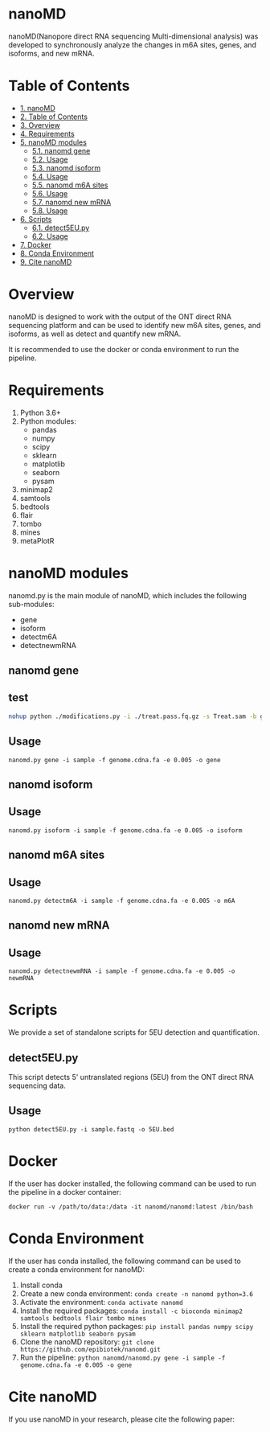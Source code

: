 # nanoMD

nanoMD(Nanopore direct RNA sequencing Multi-dimensional analysis) was developed to synchronously analyze the changes in m6A sites, genes, and isoforms, and new mRNA.

# Table of Contents
<!-- TOC -->

- [1. nanoMD](#1-nanomd)
- [2. Table of Contents](#2-table-of-contents)
- [3. Overview](#3-overview)
- [4. Requirements](#4-requirements)
- [5. nanoMD modules](#5-nanomd-modules)
    - [5.1. nanomd gene](#51-nanomd-gene)
    - [5.2. Usage](#52-usage)
    - [5.3. nanomd isoform](#53-nanomd-isoform)
    - [5.4. Usage](#54-usage)
    - [5.5. nanomd m6A sites](#55-nanomd-m6a-sites)
    - [5.6. Usage](#56-usage)
    - [5.7. nanomd new mRNA](#57-nanomd-new-mrna)
    - [5.8. Usage](#58-usage)
- [6. Scripts](#6-scripts)
    - [6.1. detect5EU.py](#61-detect5eupy)
    - [6.2. Usage](#62-usage)
- [7. Docker](#7-docker)
- [8. Conda Environment](#8-conda-environment)
- [9. Cite nanoMD](#9-cite-nanomd)

<!-- /TOC -->

# Overview

nanoMD  is designed to work with the output of the ONT direct RNA sequencing platform and can be used to identify new m6A sites, genes, and isoforms, as well as detect and quantify new mRNA. 

It is recommended to use the docker or conda environment to run the pipeline.

# Requirements

1. Python 3.6+
2. Python modules:
    - pandas
    - numpy
    - scipy
    - sklearn
    - matplotlib
    - seaborn
    - pysam
3. minimap2
4. samtools
5. bedtools
6. flair
7. tombo
8. mines
9. metaPlotR

# nanoMD modules

nanomd.py is the main module of nanoMD, which includes the following sub-modules:
- gene
- isoform
- detectm6A
- detectnewmRNA

## nanomd gene

## test
```bash
nohup python ./modifications.py -i ./treat.pass.fq.gz -s Treat.sam -b genes.bed -o test.treat.mod.bed > test.treat.mod.log 2>&1 &
```

## Usage

`nanomd.py gene -i sample -f genome.cdna.fa -e 0.005 -o gene`

## nanomd isoform

## Usage

`nanomd.py isoform -i sample -f genome.cdna.fa -e 0.005 -o isoform`

## nanomd m6A sites

## Usage

`nanomd.py detectm6A -i sample -f genome.cdna.fa -e 0.005 -o m6A`

## nanomd new mRNA

## Usage

`nanomd.py detectnewmRNA -i sample -f genome.cdna.fa -e 0.005 -o newmRNA`

# Scripts

We provide a set of standalone scripts for 5EU detection and quantification.

## detect5EU.py

This script detects 5' untranslated regions (5EU) from the ONT direct RNA sequencing data.

## Usage

`python detect5EU.py -i sample.fastq -o 5EU.bed`

# Docker

If the user has docker installed, the following command can be used to run the pipeline in a docker container:

```
docker run -v /path/to/data:/data -it nanomd/nanomd:latest /bin/bash
```

# Conda Environment

If the user has conda installed, the following command can be used to create a conda environment for nanoMD:

1. Install conda
2. Create a new conda environment: `conda create -n nanomd python=3.6`
3. Activate the environment: `conda activate nanomd`
4. Install the required packages: `conda install -c bioconda minimap2 samtools bedtools flair tombo mines`
5. Install the required python packages: `pip install pandas numpy scipy sklearn matplotlib seaborn pysam`
6. Clone the nanoMD repository: `git clone https://github.com/epibiotek/nanomd.git`
7. Run the pipeline: `python nanomd/nanomd.py gene -i sample -f genome.cdna.fa -e 0.005 -o gene`

# Cite nanoMD

If you use nanoMD in your research, please cite the following paper: